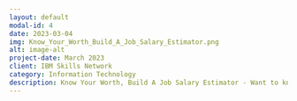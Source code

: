 ```yaml
---
layout: default
modal-id: 4
date: 2023-03-04
img: Know_Your_Worth_Build_A_Job_Salary_Estimator.png
alt: image-alt
project-date: March 2023
client: IBM Skills Network
category: Information Technology
description: Know Your Worth, Build A Job Salary Estimator - Want to know how much a data science job pays? Use our cutting-edge model that utilizes text mining and BERT to estimate salary from job posting descriptions. Simply copy and paste the job description to get your estimate. Say goodbye to hours of research; our model will give you the information you need quickly and easily. Link - https://cognitiveclass.ai/courses/course-v1:IBMSkillsNetwork+GPXX086PEN+v1
---
```

